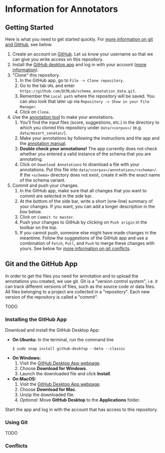 # Information for Annotators

## Getting Started

Here is what you need to get started quickly.
For [more information on git and GitHub](#git-and-the-github-app), see below.

1. Create an account on [GitHub](https://github.com/).
   Let us know your username so that we can give you write access on this repository.
1. Install the [GitHub desktop app](https://desktop.github.com/) and log in with your account
   ([more information](#installing-the-github-app)).
1. "Clone" this repository.
   1. In the GitHub app, go to `File -> Clone repository`.
   1. Go to the tab `URL` and enter `https://github.com/DCMLab/schema_annotation_data.git`.
   1. Remember the `Local path` where the repository will be saved.
      You can also look that later up via `Repository -> Show in your File Manager`.
   1. Click on `Clone`.
1. Use the [annotation tool](https://dcmlab.github.io/schema_annotation_app/) to make your annotations.
   1. You'll find the input files (score, suggestions, etc.)
      in the directory to which you cloned this repository
      under `data/<corpus>/` (e.g. `data/mozart_sonatas/`).
   1. Make your annotations by following the instructions and the app and the [annotation manual](../manual/manual.pdf).
   1. **Double check your annotations!**
      The app currently does not check whether you entered a valid instance
      of the schema that you are annotating.
   1. Click on `Download Annotations` to download a file with your annotations.
      Put this file into `data/<corpus>/annotations/<schema>/`.
      If the `<schema>` directory does not exist,
      create it with the exact name of the schema variant.
1. Commit and push your changes.
   1. In the GitHub app, make sure that all changes that you want to commit
      are selected in the side bar.
   1. At the bottom of the side bar, write a short (one-line) summary of your changes.
      If you want, you can add a longer description in the box below.
   1. Click on `Commit to master`.
   1. Push your changes to GitHub by clicking on `Push origin` in the toolbar on the top.
   1. If you cannot push, someone else might have made changes in the meantime.
      Follow the suggestions of the GitHub app
      and use a combination of `Fetch`, `Pull`, and `Push` to merge these changes with yours.
      See below for [more information on git conflicts](#conflicts).

## Git and the GitHub App

In order to get the files you need for annotation and to upload the annotations you created,
we use git.
Git is a "version control system", i.e. it can track different versions of files,
such as the source code or data files.
All files belonging to a project are collected in a "repository".
Each new version of the repository is called a "commit".

TODO

### Installing the GitHub App

Download and install the GitHub Desktop App:

- **On Ubuntu:** In the terminal, run the command line
  ```
  $ sudo snap install github-desktop --beta --classic
  ```
- **On Windows:** 
  1. Visit the [GitHub Desktop App webpage](https://desktop.github.com/).
  1. Choose **Download for Windows**.
  1. Launch the downloaded file and click **Install**.
- **On MacOS:**
  1. Visit the [GitHub Desktop App webpage](https://desktop.github.com/).
  1. Choose **Download for Mac**.
  1. Unzip the downloaded file.
  1. *Optional:* Move **GitHub Desktop** to the **Applications** folder.

Start the app and log in with the account that has access to this repository.

### Using Git

TODO

### Conflicts
